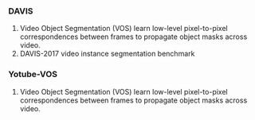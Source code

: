 
### DAVIS
1. Video Object Segmentation (VOS) learn low-level pixel-to-pixel correspondences between frames to propagate object masks across video.
2. DAVIS-2017 video instance segmentation benchmark
### Yotube-VOS
1. Video Object Segmentation (VOS) learn low-level pixel-to-pixel correspondences between frames to propagate object masks across video.
